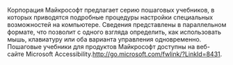 <Token xmlns:xlink="http://www.w3.org/1999/xlink">Корпорация Майкрософт предлагает серию пошаговых учебников, в которых приводятся подробные процедуры настройки специальных возможностей на компьютере. Сведения представлены в параллельном формате, что позволит с одного взгляда определить, как использовать мышь, клавиатуру или оба варианта управления одновременно. Пошаговые учебники для продуктов Майкрософт доступны на <externalLink xmlns="http://ddue.schemas.microsoft.com/authoring/2003/5"><linkText>веб-сайте Microsoft Accessibility.</linkText><linkUri>http://go.microsoft.com/fwlink/?LinkId=8431</linkUri></externalLink>.</Token>

<!--HONumber=May16_HO2-->



